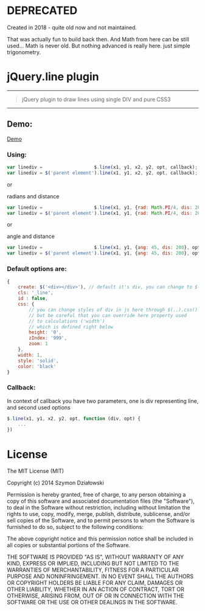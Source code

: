 # DEPRECATED
Created in 2018 - quite old now and not maintained.

That was actually fun to build back then. 
And Math from here can be still used... Math is never old. But nothing advanced is really here. just simple trigonometry.

# jQuery.line plugin

***

> jQuery plugin to draw lines using single DIV and pure CSS3

***


## Demo:

[Demo](https://stopsopa.github.io/line/)



### Using:

```js
var linediv =                   $.line(x1, y1, x2, y2, opt, callback);
var linediv = $('parent element').line(x1, y1, x2, y2, opt, callback);
```

or

radians and distance
```js
var linediv =                   $.line(x1, y1, {rad: Math.PI/4, dis: 200}, opt, callback);
var linediv = $('parent element').line(x1, y1, {rad: Math.PI/4, dis: 200}, opt, callback);
```
or


angle and distance
```js
var linediv =                   $.line(x1, y1, {ang: 45, dis: 200}, opt, callback);
var linediv = $('parent element').line(x1, y1, {ang: 45, dis: 200}, opt, callback);
```


### Default options are:


```js
{
    create: $('<div></div>'), // default it's div, you can change to $('<span></span>')
    cls: '_line', 
    id : false,
    css: {  
        // you can change styles of div in js here through $(..).css()
        // but be careful that you can override here property used
        // to calculations ('width') 
        // which is defined right below        
        height: '0',
        zIndex: '999',
        zoom: 1
    },
    width: 1,
    style: 'solid',
    color: 'black'
}
```

### Callback:

In context of callback you have two parameters, one is div representing line, and second used options

```js
$.line(x1, y1, x2, y2, opt, function (div, opt) {
    ...
})
```



# License

The MIT License (MIT)

Copyright (c) 2014 Szymon Działowski

Permission is hereby granted, free of charge, to any person obtaining a copy
of this software and associated documentation files (the "Software"), to deal
in the Software without restriction, including without limitation the rights
to use, copy, modify, merge, publish, distribute, sublicense, and/or sell
copies of the Software, and to permit persons to whom the Software is
furnished to do so, subject to the following conditions:

The above copyright notice and this permission notice shall be included in
all copies or substantial portions of the Software.

THE SOFTWARE IS PROVIDED "AS IS", WITHOUT WARRANTY OF ANY KIND, EXPRESS OR
IMPLIED, INCLUDING BUT NOT LIMITED TO THE WARRANTIES OF MERCHANTABILITY,
FITNESS FOR A PARTICULAR PURPOSE AND NONINFRINGEMENT. IN NO EVENT SHALL THE
AUTHORS OR COPYRIGHT HOLDERS BE LIABLE FOR ANY CLAIM, DAMAGES OR OTHER
LIABILITY, WHETHER IN AN ACTION OF CONTRACT, TORT OR OTHERWISE, ARISING FROM,
OUT OF OR IN CONNECTION WITH THE SOFTWARE OR THE USE OR OTHER DEALINGS IN
THE SOFTWARE.



